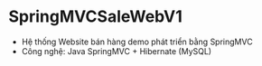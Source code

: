 # SpringMVCSaleWebV1
<ul>
  <li>Hệ thống Website bán hàng demo phát triển bằng SpringMVC</li>
  <li>Công nghệ: Java SpringMVC + Hibernate (MySQL) </li>
</ul>
